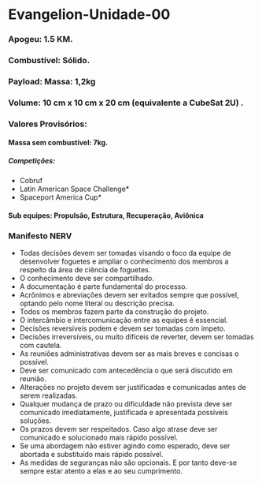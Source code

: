 # Evangelion-Unidade-00

### Apogeu: 1.5 KM.
### Combustível: Sólido.
### Payload: Massa: 1,2kg
###          Volume: 10 cm x 10 cm x 20 cm (equivalente a CubeSat 2U) .

### Valores Provisórios:
#### Massa sem combustivel: 7kg.

##### Competições: 
* Cobruf
* Latin American Space Challenge*
* Spaceport America Cup*

#### Sub equipes: Propulsão, Estrutura, Recuperação, Aviônica


### Manifesto NERV

* Todas decisões devem ser tomadas visando o foco da equipe de desenvolver foguetes e ampliar o conhecimento dos membros a respeito da área de ciência de foguetes.
* O conhecimento deve ser compartilhado.
* A documentação é parte fundamental do processo.
* Acrônimos e abreviações devem ser evitados sempre que possível, optando pelo nome literal ou descrição precisa.
* Todos os membros fazem parte da construção do projeto.
* O intercâmbio e intercomunicação entre as equipes é essencial.
* Decisões reversíveis podem e devem ser tomadas com ímpeto.
* Decisões irreversíveis, ou muito difíceis de reverter, devem ser tomadas com cautela.
* As reuniões administrativas devem ser as mais breves e concisas o possível.
* Deve ser comunicado com antecedência o que será discutido em reunião.
* Alterações no projeto devem ser justificadas e comunicadas antes de serem realizadas.
* Qualquer mudança de prazo ou dificuldade não prevista deve ser comunicado imediatamente, justificada e apresentada possíveis soluções.
* Os prazos devem ser respeitados. Caso algo atrase deve ser comunicado e solucionado mais rápido possível.
* Se uma abordagem não estiver agindo como esperado, deve ser abortada e substituído mais rápido possível.
* As medidas de seguranças não são opcionais. E por tanto deve-se sempre estar atento a elas e ao seu cumprimento.

